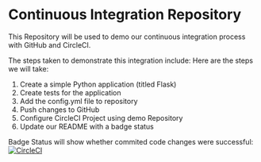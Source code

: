 # Continuous Integration Repository

This Repository will be used to demo our continuous integration process with GitHub and CircleCI.






The steps taken to demonstrate this integration include:
Here are the steps we will take:
   1. Create a simple Python application (titled Flask)
   2. Create tests for the application
   3. Add the config.yml file to repository
   4. Push changes to GitHub
   5. Configure CircleCI Project using demo Repository
   6. Update our README with a badge status

Badge Status will show whether commited code changes were successful: 
[![CircleCI](https://circleci.com/gh/christinebyron/Continuous-Integration-Repository.svg?style=svg)](https://circleci.com/gh/christinebyron/Continuous-Integration-Repository)
